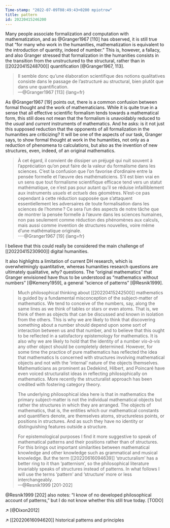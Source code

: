 ```yaml
---
Time-stamp: "2022-07-09T08:49:43+0200 mpiotrow"
title: pattern
id: 20220415246200
---
```


Many people associate formalization and computation with mathematization, and as @Granger1967 [110] has observed, it is still true that “for many who work in the humanities, mathematization is equivalent to the introduction of quantity, indeed of number.”  This is, however, a fallacy, and also Granger stressed that formalization in the humanities consists in the transition from the unstructured to the structural, rather than in [[20220415248700]] quantification [@Granger1967, 113].

> Il semble donc qu’une élaboration scientifique des notions qualitatives consiste dans le passage de l’astructuré au structural, bien plutôt que dans une quantification.  
—@Granger1967 [113]
{lang=fr}

As @Granger1967 [19] points out, there is a common confusion between formal thought and the work of mathematicians.  While it is quite true in a sense that all effective scientific formalism tends towards a mathematical form, this still does not mean that the formalism is unavoidably reduced to the *usual* and *current* instruments of mathematics.  And he asks: is it not just this supposed reduction that the opponents of all formalization in the humanities are criticizing?  It will be one of the aspects of our task, Granger says, to show formal thought at work in the humanities, not only as a reduction of phenomena to calculations, but also as the invention of new structures, even, indeed, of an original mathematics.

> À cet égard, il convient de dissiper un préjugé qui nuit souvent à l’appréciation qu’on peut faire de la valeur du formalisme dans les sciences. C’est la confusion que l’on favorise d’ordinaire entre la pensée formelle et l’œuvre des mathématiciens. S’il est bien vrai en un sens que tout formalisme scientifique efficace tend vers un statut mathématique, ce n’est pas pour autant qu’il se réduise infailliblement aux instruments *usuels* et *actuels* des géomètres. N’est-ce pas cependant à cette réduction supposée que s’attaquent essentiellement les adversaires de toute formalisation dans les sciences de l’homme ? Ce sera l’un des aspects de notre tâche que de montrer la pensée formelle à l’œuvre dans les sciences humaines, non pas seulement comme réduction des phénomènes aux calculs, mais aussi comme invention de structures nouvelles, voire même d’une mathématique originale.  
---@Granger1967 [19]
{lang=fr}

I believe that this could really be considered the main challenge of [[20220415230900]] digital humanities.

It also highlights a limitation of current DH research, which is overwhelmingly quantitative, whereas humanities research questions are ultimately qualitative, *why?* questions.  The “original mathematics” that Granger envisioned have thus to be understood as “mathematics without numbers” [@Kemeny1959], a general “science of patterns” [@Resnik1999].

> Much philosophical thinking about [[20220415242500]] mathematics is guided by a fundamental misconception of the subject-matter of mathematics.  We tend to conceive of the numbers, say, along the same lines as we think of tables or stars or even atoms.  That is, we think of them as objects that can be discussed and known in isolation from the others.  This is why we are likely to think that discovering something about a number should depend upon some sort of interaction between us and that number, and to believe that this ought to be reflected in a satisfactory epistemology for mathematics.  It is also why we are likely to hold that the identity of a number *vis-à-vis* any other object should be completely determined.  However, for some time the practice of pure mathematics has reflected the idea that mathematics Is concerned with structures involving mathematical objects and not with the ‘internal’ nature of the objects themselves.  Mathematicians as prominent as Dedekind, Hilbert, and Poincaré have even voiced structuralist ideas in reflecting philosophically on mathematics.  More recently the structuralist approach has been credited with fostering category theory.
>
> The underlying philosophical idea here is that in mathematics the primary subject-matter is not the individual mathematical objects but rather the structures in which they are arranged. The objects of mathematics, that is, the entities which our mathematical constants and quantifiers denote, are themselves atoms, structureless points, or positions in structures.  And as such they have no identity or distinguishing features outside a structure.
>
> For epistemological purposes I find it more suggestive to speak of mathematical patterns and their positions rather than of structures.  For this brings out important similarities between mathematical knowledge and other knowledge such as grammatical and musical knowledge.  But the term [[20220616094639]] ‘structuralism’ has a better ring to it than ‘patternism’, so the philosophical literature invariably speaks of structures instead of patterns. In what follows I will use the terms ‘pattern’ and ‘structure’ more or less interchangeably.  
—@Resnik1999 [201-202]

@Resnik1999 [202] also notes: “I know of no developed philosophical account of patterns,” but I do not know whether this still true today.  [TODO]

↗ [@Dixon2012]

↗ [[20220616094620]] historical patterns and principles
